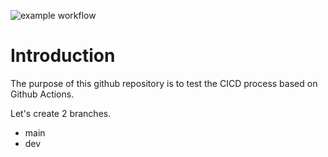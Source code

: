 ![example workflow](https://github.com/github/docs/actions/workflows/maven.yml/badge.svg)

# Introduction

The purpose of this github repository is to test the CICD process based on Github Actions.

Let's create 2 branches.

- main
- dev
